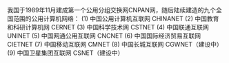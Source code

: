 我国于1989年11月建成第一个公用分组交换网CNPAN网，随后陆续建造的九个全国范围的公用计算机网络： 
(1) 中国公用计算机互联网 CHINANET
(2) 中国教育和科研计算机网 CERNET
(3) 中国科学技术网 CSTNET
(4) 中国联通互联网 UNINET
(5) 中国网通公用互联网 CNCNET
(6) 中国国际经济贸易互联网 CIETNET
(7) 中国移动互联网 CMNET
(8) 中国长城互联网 CGWNET（建设中）
(9) 中国卫星集团互联网 CSNET（建设中） 
